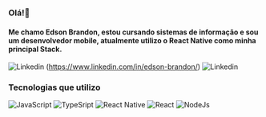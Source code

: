 ### Olá!👋
#### Me chamo Edson Brandon, estou cursando sistemas de informação e sou um desenvolvedor mobile, atualmente utilizo o React Native como minha principal Stack.

![Linkedin](https://img.shields.io/badge/LinkedIn-0077B5?style=for-the-badge&logo=linkedin&logoColor=white) (https://www.linkedin.com/in/edson-brandon/)
![Linkedin](https://img.shields.io/badge/website-000000?style=for-the-badge&logo=About.me&logoColor=white ())



### Tecnologias que utilizo

![JavaScript](https://img.shields.io/badge/JavaScript-F7DF1E?style=for-the-badge&logo=javascript&logoColor=black)
![TypeSript](https://img.shields.io/badge/TypeScript-007ACC?style=for-the-badge&logo=typescript&logoColor=white)
![React Native](https://img.shields.io/badge/React_Native-20232A?style=for-the-badge&logo=react&logoColor=61DAFB)
![React](https://img.shields.io/badge/React-20232A?style=for-the-badge&logo=react&logoColor=61DAFB)
![NodeJs](https://img.shields.io/badge/Node.js-43853D?style=for-the-badge&logo=node.js&logoColor=white)
